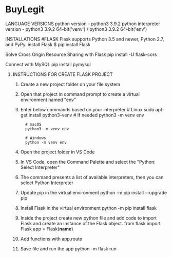 # BuyLegit

LANGUAGE VERSIONS
  python version - python3 3.9.2
  python interpreter version - python3 3.9.2 64-bit('venv') / python3 3.9.2 64-bit('env')


INSTALLATIONS
#FLASK
  Flask supports Python 3.5 and newer, Python 2.7, and PyPy.
    install Flask
    $ pip install Flask
    
Solve Cross Origin Resource Sharing with Flask
  pip install -U flask-cors
    
Connect with MySQL 
  pip install pymysql
  

1. INSTRUCTIONS FOR CREATE FLASK PROJECT
    1. Create a new project folder on your file system
    2. Open that project in command prompt to create a virtual environment named "env"
    3.    Enter below commands based on your interpreter
               # Linux
                sudo apt-get install python3-venv    # If needed
                python3 -m venv env
                
                # macOS
                python3 -m venv env

                # Windows
                python -m venv env
      4. Open the project folder in VS Code
      5. In VS Code, open the Command Palette and select the "Python: Select Interpreter"
      6. The command presents a list of available interpreters, then you can select Python Interpreter
      7. Update pip in the virtual environment
                python -m pip install --upgrade pip
      8. Install Flask in the virtual environment
                python -m pip install flask
      9. Inside the project create new python file and add code to import Flask and create an instance of the Flask object.
                from flask import Flask
                app = Flask(__name__)
      10. Add functions with app.route
      11. Save file and run the app
                python -m flask run


  